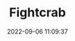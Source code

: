 ---
date: 2022-09-06 11:09:37
title: 'Fightcrab'	
tags: []
price: $19.99 One Time	
link: https://store.steampowered.com/app/1213750/Fight_Crab/	
discord: https://discordapp.com/invite/wNvrmvK	
twitter: https://twitter.com/crab_fight
---